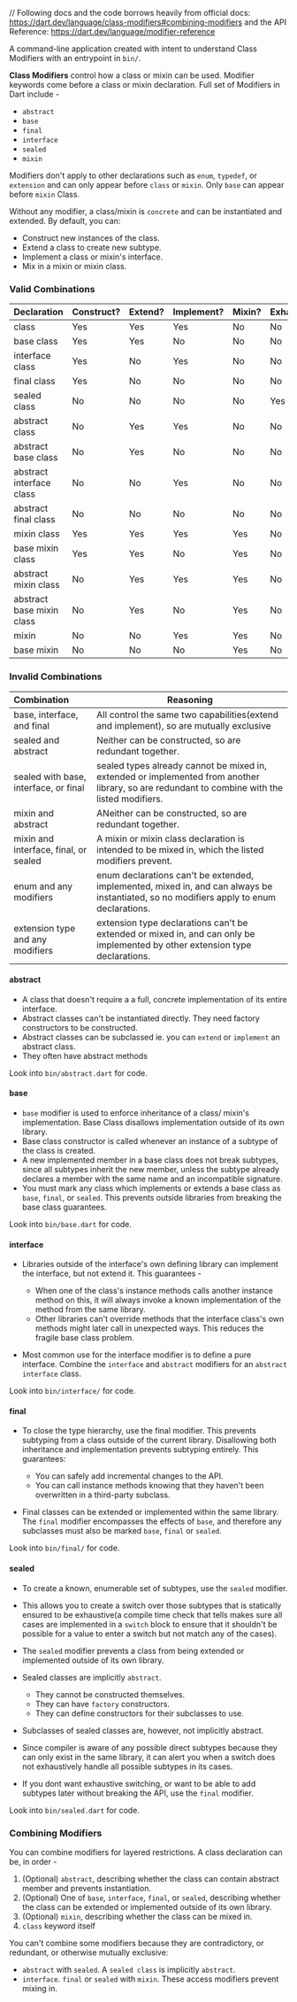 // Following docs and the code borrows heavily from official docs: https://dart.dev/language/class-modifiers#combining-modifiers and the API Reference: https://dart.dev/language/modifier-reference

A command-line application created with intent to understand Class Modifiers with an entrypoint in `bin/`.

**Class Modifiers** control how a class or mixin can be used. Modifier keywords come before a class or mixin declaration. Full set of Modifiers in Dart include -

- `abstract` 
- `base`
- `final` 
- `interface`
- `sealed`
- `mixin`

Modifiers don't apply to other declarations such as `enum`, `typedef`, or `extension` and can only appear before `class` or `mixin`. Only `base` can appear before `mixin` Class. 

Without any modifier, a class/mixin is `concrete` and can be instantiated and extended. By default, you can: 
- Construct new instances of the class. 
- Extend a class to create new subtype. 
- Implement a class or mixin's interface. 
- Mix in a mixin or mixin  class. 

### Valid Combinations

| Declaration               | Construct? | Extend? | Implement? | Mixin? | Exhaustive? |
|:--------------------------|:-----------|:--------|------------|:-------|:------------|
| class                     | Yes        | Yes     | Yes        | No     | No          |
| base class                | Yes        | Yes     | No         | No     | No          |
| interface class           | Yes        | No      | Yes        | No     | No          |
| final class               | Yes        | No      | No         | No     | No          |
| sealed class              | No         | No      | No         | No     | Yes         |
| abstract class            | No         | Yes     | Yes        | No     | No          |
| abstract base class       | No         | Yes     | No         | No     | No          |
| abstract interface class  | No         | No      | Yes        | No     | No          |
| abstract final class      | No         | No      | No         | No     | No          |
| mixin class               | Yes        | Yes     | Yes        | Yes    | No          | 
| base mixin class          | Yes        | Yes     | No         | Yes    | No          |
| abstract mixin class      | No         | Yes     | Yes        | Yes    | No          |
| abstract base mixin class | No         | Yes     | No         | Yes    | No          |
| mixin                     | No         | No      | Yes        | Yes    | No          |
| base mixin                | No         | No      | No         | Yes    | No          |

### Invalid Combinations

| Combination                           | Reasoning                                                                                                                                     |
|:--------------------------------------|-----------------------------------------------------------------------------------------------------------------------------------------------|
| base, interface, and final            | All control the same two capabilities(extend and implement), so are mutually exclusive                                                        |
| sealed and abstract                   | Neither can be constructed, so are redundant together.                                                                                        |
| sealed with base, interface, or final | sealed types already cannot be mixed in, extended or implemented from another library, so are redundant to combine with the listed modifiers. |
| mixin and abstract                    | ANeither can be constructed, so are redundant together.                                                                                       |
| mixin and interface, final, or sealed | A mixin or mixin class declaration is intended to be mixed in, which the listed modifiers prevent.                                            |
| enum and any modifiers                | enum declarations can't be extended, implemented, mixed in, and can always be instantiated, so no modifiers apply to enum declarations.       |
| extension type and any modifiers      | extension type declarations can't be extended or mixed in, and can only be implemented by other extension type declarations.                  |

#### abstract
- A class that doesn't require a a full, concrete implementation of its entire interface. 
- Abstract classes can't be instantiated directly. They need factory constructors to be constructed.
- Abstract classes can be subclassed ie. you can `extend` or `implement` an abstract class.
- They often have abstract methods

Look into `bin/abstract.dart` for code. 

#### base
- `base` modifier is used to enforce inheritance of a class/ mixin's implementation. Base Class disallows implementation outside of its own library.
- Base class constructor is called whenever an instance of a subtype of the class is created. 
- A new implemented member in a base class does not break subtypes, since all subtypes inherit the new member, unless the subtype already declares a member with the same name and an incompatible signature.
- You must mark any class which implements or extends a base class as `base`, `final`, or `sealed`. This prevents outside libraries from breaking  the base class guarantees.  

Look into `bin/base.dart` for code. 

#### interface
- Libraries outside of the interface's own defining library can implement the interface, but not extend it. This guarantees - 
  - When one of the class's instance methods calls another instance method on this, it will always invoke a known implementation of the method from the same library. 
  - Other libraries can't override methods that the interface class's own methods might later call in unexpected ways. This reduces the fragile base class problem.

- Most common use for the interface modifier is to define a pure interface. Combine the `interface` and `abstract` modifiers for an `abstract interface` class. 

Look into `bin/interface/` for code.

#### final
- To close the type hierarchy, use the final modifier. This prevents subtyping from a class outside of the current library. Disallowing both inheritance and implementation prevents subtyping entirely. This guarantees: 
  - You can safely add incremental changes to the API. 
  - You can call instance methods knowing that they haven't been overwritten in a third-party subclass. 

- Final classes can be extended or implemented within the same library. The `final` modifier encompasses the effects of `base`, and therefore any subclasses must also be marked `base`, `final` or `sealed`. 

Look into `bin/final/` for code. 

#### sealed
- To create a known, enumerable set of subtypes, use the `sealed` modifier. 
- This allows you to create a switch over those subtypes that is statically ensured to be exhaustive(a compile time check that tells makes sure all cases are implemented in a `switch` block to ensure that it shouldn't be possible for a value to enter a switch but  not match any of the cases).
- The `sealed` modifier prevents a class from being extended or implemented outside of its own library. 
- Sealed classes are implicitly `abstract`.
  - They cannot be constructed themselves. 
  - They can have `factory` constructors. 
  - They can define constructors for their subclasses to use. 

- Subclasses of sealed classes are, however, not implicitly abstract. 
- Since compiler is aware of any possible direct subtypes because they can only exist in the same library, it can alert you when a switch does not exhaustively handle all possible subtypes in its cases. 

- If you dont want exhaustive switching, or want to be able to add subtypes later without breaking the API, use the `final` modifier.

Look into `bin/sealed.dart` for code.

### Combining Modifiers

You can combine modifiers for layered restrictions. A class declaration can be, in order -
  1. (Optional) `abstract`, describing whether the class can contain abstract member and prevents instantiation. 
  2. (Optional) One of `base`, `interface`, `final`, or `sealed`, describing whether the class can be extended or implemented outside of its own library.
  3. (Optional) `mixin`, describing whether the class can be mixed in.
  4. `class` keyword itself 

You can't combine some modifiers because they are contradictory, or redundant, or otherwise mutually exclusive: 
  - `abstract` with `sealed`. A `sealed class` is implicitly `abstract`.
  - `interface`. `final` or `sealed` with `mixin`. These access modifiers prevent mixing in.
